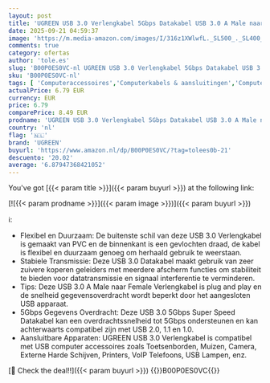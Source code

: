 ```yaml
---
layout: post
title: 'UGREEN USB 3.0 Verlengkabel 5Gbps Datakabel USB 3.0 A Male naar A Female Datakabel.  1M '
date: 2025-09-21 04:59:37
image: 'https://m.media-amazon.com/images/I/316z1XWlwfL._SL500_._SL400_.jpg'
comments: true
category: ofertas
author: 'tole.es'
slug: 'B00P0ES0VC-nl UGREEN USB 3.0 Verlengkabel 5Gbps Datakabel USB 3.0 A Male...'
sku: 'B00P0ES0VC-nl'
tags: [ 'Computeraccessoires','Computerkabels & aansluitingen','Computers, onderdelen & accessoires','Elektronica','Kabels & accessoires','USB-kabels','ugreen','🇳🇱', ]
actualPrice: 6.79 EUR
currency: EUR
price: 6.79
comparePrice: 8.49 EUR
prodname: 'UGREEN USB 3.0 Verlengkabel 5Gbps Datakabel USB 3.0 A Male naar A Female Datakabel.  1M '
country: 'nl'
flag: '🇳🇱'
brand: 'UGREEN'
buyurl: 'https://www.amazon.nl/dp/B00P0ES0VC/?tag=tolees0b-21'
descuento: '20.02'
average: '6.87947368421052'
---
```


You've got [{{< param title >}}]({{< param buyurl >}}) at the following link:

[![{{< param prodname >}}]({{< param image >}})]({{< param buyurl >}})

ℹ️:

- Flexibel en Duurzaam: De buitenste schil van deze USB 3.0 Verlengkabel is gemaakt van PVC en de binnenkant is een gevlochten draad, de kabel is flexibel en duurzaam genoeg om herhaald gebruik te weerstaan.
- Stabiele Transmissie: Deze USB 3.0 Datakabel maakt gebruik van zeer zuivere koperen geleiders met meerdere afscherm functies om stabiliteit te bieden voor datatransmissie en signaal interferentie te verminderen.
- Tips: Deze USB 3.0 A Male naar Female Verlengkabel is plug and play en de snelheid gegevensoverdracht wordt beperkt door het aangesloten USB apparaat.
- 5Gbps Gegevens Overdracht: Deze USB 3.0 5Gbps Super Speed Datakabel kan een overdrachtssnelheid tot 5Gbps ondersteunen en kan achterwaarts compatibel zijn met USB 2.0, 1.1 en 1.0.
- Aansluitbare Apparaten: UGREEN USB 3.0 Verlengkabel is compatibel met USB computer accessoires zoals Toetsenborden, Muizen, Camera, Externe Harde Schijven, Printers, VoIP Telefoons, USB Lampen, enz.

[🛒 Check the deal!!]({{< param buyurl >}})
{{<world>}}B00P0ES0VC{{</world>}}
